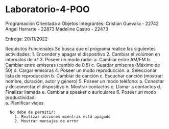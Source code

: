 # Laboratorio-4-POO
Programación Orientada a Objetos 
 Integrantes: 
    Cristian Guevara - 22742
    Angel Herrarte - 22873 
    Madeline Castro - 22473 

Entrega: 20/11/2022 

Requisitos Funcionales
		Se busca que el programa realice las siguientes actividades: 
      1. Encender y apagar el dispositivo 
      2. Cambiar el volúmen en intervalos de ±1 
      3. Poseer un modo radio: 
        a. Cambiar entre AM/FM
        b. Cambiar entre emisoras (cambio de 0.5) 
        c. Guardar emisoras (Máximo de 50) 
        d. Cargar emisoras 
      4. Poseer un modo reproducción: 
        a. Seleccionar lista de reproducción 
        b. Cambiar de canción 
        c. Escuchar canción (mostrar: nombre, duración, autor y género)
      5. Poseer un modo teléfono: 
        a. Conectar y desconectar el dispositivo 
        b. Mostrar contactos 
        c. Llamar a contactos 
        d. Finalizar llamada 
        e. Cambiar a speaker o auriculares 
      6. Poseer un modo productividad:   
        a. Planificar viajes 
      
      No debe de permitir: 
        1. Realizar acciones mientras está apagado 
        2. Mostrar mensajes de error 
